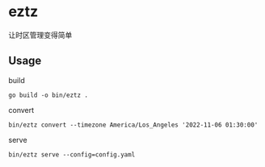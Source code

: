 # eztz

让时区管理变得简单

## Usage

build

```shell
go build -o bin/eztz .
```

convert

```shell
bin/eztz convert --timezone America/Los_Angeles '2022-11-06 01:30:00'
```

serve

```shell
bin/eztz serve --config=config.yaml
```
